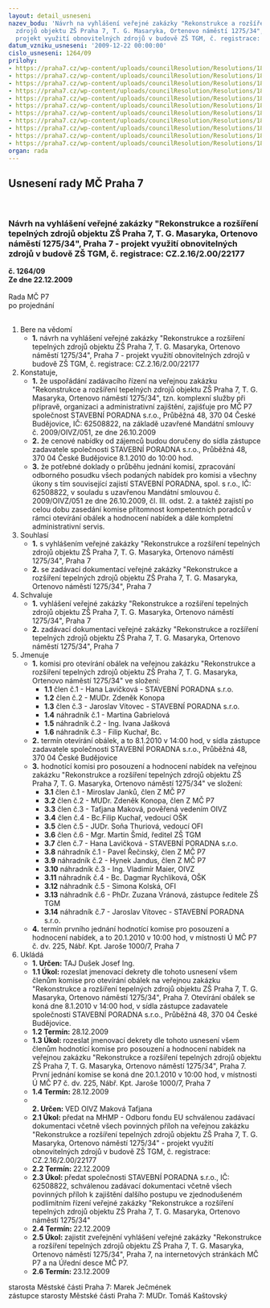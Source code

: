 ```yaml
---
layout: detail_usneseni
nazev_bodu: 'Návrh na vyhlášení veřejné zakázky "Rekonstrukce a rozšíření tepelných
  zdrojů objektu ZŠ Praha 7, T. G. Masaryka, Ortenovo náměstí 1275/34", Praha 7 -
  projekt využití obnovitelných zdrojů v budově ZŠ TGM, č. registrace: CZ.2.16/2.00/22177 '
datum_vzniku_usneseni: '2009-12-22 00:00:00'
cislo_usneseni: 1264/09
prilohy:
- https://praha7.cz/wp-content/uploads/councilResolution/Resolutions/18150/65-zaddok_praha7_ortenovo.pdf
- https://praha7.cz/wp-content/uploads/councilResolution/Resolutions/18150/65-p1__kryci_praha7_ortenovo.doc
- https://praha7.cz/wp-content/uploads/councilResolution/Resolutions/18150/65-p2__obrat_praha7_ortenovo.doc
- https://praha7.cz/wp-content/uploads/councilResolution/Resolutions/18150/65-p3_reference_praha7_ortenovo.doc
- https://praha7.cz/wp-content/uploads/councilResolution/Resolutions/18150/65-p4_sod_praha7_ortenovo_.doc
- https://praha7.cz/wp-content/uploads/councilResolution/Resolutions/18150/65-p5_cena_praha7_ortenovo.doc
- https://praha7.cz/wp-content/uploads/councilResolution/Resolutions/18150/65-p6_zaruka_praha7_ortenovo.doc
- https://praha7.cz/wp-content/uploads/councilResolution/Resolutions/18150/65-p7_sankce_praha7_ortenovo.doc
- https://praha7.cz/wp-content/uploads/councilResolution/Resolutions/18150/65-p8_subdod_praha7_ortenovo.doc
- https://praha7.cz/wp-content/uploads/councilResolution/Resolutions/18150/65-vyzva_praha7_ortenovo.pdf
- https://praha7.cz/wp-content/uploads/councilResolution/Resolutions/18150/65-pln%c3%a1_moc.doc
organ: rada
---
```

<div id="ucUsn_pList" class="usn">
	<span><h2>Usnesení rady MČ Praha 7 </h2>
<br></span><div class="standBody">
<span><h3>Návrh na vyhlášení veřejné zakázky "Rekonstrukce a rozšíření tepelných zdrojů objektu ZŠ Praha 7, T. G. Masaryka, Ortenovo náměstí 1275/34", Praha 7 - projekt využití obnovitelných zdrojů v budově ZŠ TGM, č. registrace: CZ.2.16/2.00/22177 </h3></span><div class="center">
		<strong>č. 1264/09</strong><br>
	</div>
<div class="center">
		<strong>Ze dne 22.12.2009</strong><br><br>
	</div>Rada MČ P7<br> po projednání<br><br><ol>
<li>Bere na vědomí<ul><li>
<strong>1.</strong> návrh na vyhlášení veřejné zakázky "Rekonstrukce a rozšíření tepelných zdrojů objektu ZŠ Praha 7, T. G. Masaryka, Ortenovo náměstí 1275/34", Praha 7 - projekt využití obnovitelných zdrojů v budově ZŠ TGM, č. registrace: CZ.2.16/2.00/22177 </li></ul>
</li>
<li>Konstatuje,<ul>
<li>
<strong>1.</strong> že uspořádání zadávacího řízení na veřejnou zakázku "Rekonstrukce a rozšíření tepelných zdrojů objektu ZŠ Praha 7, T. G. Masaryka, Ortenovo náměstí 1275/34", tzn. komplexní služby při přípravě, organizaci a administrativní zajištění, zajišťuje pro MČ P7 společnost STAVEBNÍ PORADNA s.r.o., Průběžná 48, 370 04 České Budějovice, IČ: 62508822, na základě uzavřené Mandátní smlouvy č. 2009/OIVZ/051, ze dne 26.10.2009</li>
<li>
<strong>2.</strong> že cenové nabídky od zájemců budou doručeny do sídla zástupce zadavatele společnosti STAVEBNÍ PORADNA s.r.o., Průběžná 48, 370 04 České Budějovice 8.1.2010 do 10:00 hod. </li>
<li>
<strong>3.</strong> že potřebné doklady o průběhu jednání komisí, zpracování odborného posudku všech podaných nabídek pro komisi a všechny úkony s tím související zajistí STAVEBNÍ PORADNA, spol. s r.o., IČ: 62508822, v souladu s uzavřenou Mandátní smlouvou č. 2009/OIVZ/051 ze dne 26.10.2009, čl. III. odst. 2. a taktéž zajistí po celou dobu zasedání komise přítomnost kompetentních poradců v rámci otevírání obálek a hodnocení nabídek a dále kompletní administrativní servis. </li>
</ul>
</li>
<li>Souhlasí<ul>
<li>
<strong>1.</strong> s vyhlášením veřejné zakázky "Rekonstrukce a rozšíření tepelných zdrojů objektu ZŠ Praha 7, T. G. Masaryka, Ortenovo náměstí 1275/34", Praha 7</li>
<li>
<strong>2.</strong> se zadávací dokumentací veřejné zakázky "Rekonstrukce a rozšíření tepelných zdrojů objektu ZŠ Praha 7, T. G. Masaryka, Ortenovo náměstí 1275/34", Praha 7   </li>
</ul>
</li>
<li>Schvaluje<ul>
<li>
<strong>1.</strong> vyhlášení veřejné zakázky "Rekonstrukce a rozšíření tepelných zdrojů objektu ZŠ Praha 7, T. G. Masaryka, Ortenovo náměstí 1275/34", Praha 7</li>
<li>
<strong>2.</strong> zadávací dokumentaci veřejné zakázky "Rekonstrukce a rozšíření tepelných zdrojů objektu ZŠ Praha 7, T. G. Masaryka, Ortenovo náměstí 1275/34", Praha 7         </li>
</ul>
</li>
<li>Jmenuje<ul>
<li>
<strong>1.</strong> komisi pro otevírání obálek na veřejnou zakázku "Rekonstrukce a rozšíření tepelných zdrojů objektu ZŠ Praha 7, T. G. Masaryka, Ortenovo náměstí 1275/34" ve složení:<ul>
<li>
<strong>1.1</strong> člen č.1 -  Hana Lavičková - STAVEBNÍ PORADNA s.r.o.</li>
<li>
<strong>1.2</strong> člen č.2 - MUDr. Zdeněk Konopa</li>
<li>
<strong>1.3</strong> člen č.3 - Jaroslav Vítovec - STAVEBNÍ PORADNA s.r.o.</li>
<li>
<strong>1.4</strong> náhradník č.1 - Martina Gabrielová </li>
<li>
<strong>1.5</strong> náhradník č.2 - Ing. Ivana Jašková  </li>
<li>
<strong>1.6</strong> náhradník č.3 - Filip Kuchař, Bc.</li>
</ul>
</li>
<li>
<strong>2.</strong> termín otevírání obálek, a to 8.1.2010 v 14:00 hod, v sídla zástupce zadavatele společnosti STAVEBNÍ PORADNA s.r.o., Průběžná 48, 370 04 České Budějovice</li>
<li>
<strong>3.</strong> hodnotící komisi pro posouzení a hodnocení nabídek na veřejnou zakázku "Rekonstrukce a rozšíření tepelných zdrojů objektu ZŠ Praha 7, T. G. Masaryka, Ortenovo náměstí 1275/34" ve složení:<ul>
<li>
<strong>3.1</strong> člen č.1 - Miroslav Janků, člen Z MČ P7</li>
<li>
<strong>3.2</strong> člen č.2 - MUDr. Zdeněk Konopa, člen Z MČ P7 </li>
<li>
<strong>3.3</strong> člen č.3 - Taťjana Maková, pověřená vedením OIVZ</li>
<li>
<strong>3.4</strong> člen č.4 - Bc.Filip Kuchař, vedoucí OŠK</li>
<li>
<strong>3.5</strong> člen č.5 - JUDr. Soňa Thuriová, vedoucí OFI</li>
<li>
<strong>3.6</strong> člen č.6 - Mgr. Martin Šmíd, ředitel ZŠ TGM</li>
<li>
<strong>3.7</strong> člen č.7 - Hana Lavičková - STAVEBNÍ PORADNA s.r.o.</li>
<li>
<strong>3.8</strong> náhradník č.1 - Pavel Řečinský, člen Z MČ P7</li>
<li>
<strong>3.9</strong> náhradník č.2 - Hynek Jandus, člen Z MČ P7 </li>
<li>
<strong>3.10</strong> náhradník č.3 - Ing. Vladimír Maier, OIVZ</li>
<li>
<strong>3.11</strong> náhradník č.4 - Bc. Dagmar Rychlíková, OŠK</li>
<li>
<strong>3.12</strong> náhradník č.5 - Simona Kolská, OFI</li>
<li>
<strong>3.13</strong> náhradník č.6 - PhDr. Zuzana Vránová, zástupce ředitele ZŠ TGM</li>
<li>
<strong>3.14</strong> náhradník č.7 - Jaroslav Vítovec - STAVEBNÍ PORADNA s.r.o. </li>
</ul>
</li>
<li>
<strong>4.</strong> termín prvního jednání hodnotící komise pro posouzení a hodnocení nabídek, a to 20.1.2010 v 10:00 hod, v místnosti Ú MČ P7 č. dv. 225, Nábř. Kpt. Jaroše 1000/7, Praha 7</li>
</ul>
</li>
<li>Ukládá<ul>
<li>
<strong>1. Určen: </strong>TAJ Dušek Josef Ing.</li>
<li>
<strong>1.1 Úkol: </strong>rozeslat jmenovací dekrety dle tohoto usnesení všem členům komise pro otevírání obálek na veřejnou zakázku "Rekonstrukce a rozšíření tepelných zdrojů objektu ZŠ Praha 7, T. G. Masaryka, Ortenovo náměstí 1275/34", Praha 7. Otevírání obálek  se koná dne 8.1.2010 v 14:00 hod, v sídla zástupce zadavatele společnosti STAVEBNÍ PORADNA s.r.o., Průběžná 48, 370 04 České Budějovice.</li>
<li>
<strong>1.2 Termín: </strong>28.12.2009</li>
<li>
<strong>1.3 Úkol: </strong>rozeslat jmenovací dekrety dle tohoto usnesení všem členům hodnotící komise pro posouzení a hodnocení nabídek na veřejnou zakázku "Rekonstrukce a rozšíření tepelných zdrojů objektu ZŠ Praha 7, T. G. Masaryka, Ortenovo náměstí 1275/34", Praha 7. První jednání komise se koná dne 20.1.2010 v 10:00 hod, v místnosti Ú MČ P7 č. dv. 225, Nábř. Kpt. Jaroše 1000/7, Praha 7</li>
<li>
<strong>1.4 Termín: </strong>28.12.2009</li>
<li>
<strong><br>2. Určen: </strong>VED OIVZ Maková Taťjana</li>
<li>
<strong>2.1 Úkol: </strong>předat na MHMP - Odboru fondu EU schválenou zadávací dokumentaci včetně všech povinných příloh  na veřejnou zakázku "Rekonstrukce a rozšíření tepelných zdrojů objektu ZŠ Praha 7, T. G. Masaryka, Ortenovo náměstí 1275/34" - projekt využití obnovitelných zdrojů v budově ZŠ TGM, č. registrace: CZ.2.16/2.00/22177  </li>
<li>
<strong>2.2 Termín: </strong>22.12.2009</li>
<li>
<strong>2.3 Úkol: </strong>předat společnosti STAVEBNÍ PORADNA s.r.o., IČ: 62508822, schválenou zadávací dokumentaci včetně všech povinných příloh k zajištění dalšího postupu ve zjednodušeném podlimitním řízení veřejné zakázky "Rekonstrukce a rozšíření tepelných zdrojů objektu ZŠ Praha 7, T. G. Masaryka, Ortenovo náměstí 1275/34"  </li>
<li>
<strong>2.4 Termín: </strong>22.12.2009</li>
<li>
<strong>2.5 Úkol: </strong>zajistit zveřejnění vyhlášení veřejné zakázky "Rekonstrukce a rozšíření tepelných zdrojů objektu ZŠ Praha 7, T. G. Masaryka, Ortenovo náměstí 1275/34", Praha 7, na internetových stránkách MČ P7 a  na Úřední desce  MČ P7. </li>
<li>
<strong>2.6 Termín: </strong>23.12.2009</li>
</ul>
</li>
</ol>starosta Městské části Praha 7: Marek Ječmének<br>zástupce starosty Městské části Praha 7: MUDr. Tomáš Kaštovský 
</div>
</div>